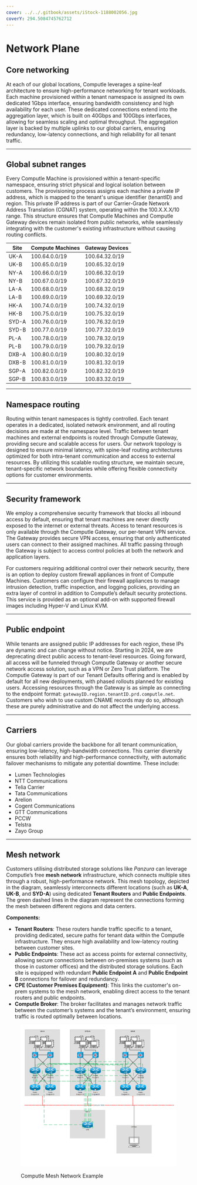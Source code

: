 ```yaml
---
cover: ../../.gitbook/assets/iStock-1188002056.jpg
coverY: 294.5084745762712
---
```


# Network Plane

## Core networking

At each of our global locations, Computle leverages a spine-leaf architecture to ensure high-performance networking for tenant workloads. Each machine provisioned within a tenant namespace is assigned its own dedicated 1Gbps interface, ensuring bandwidth consistency and high availability for each user. These dedicated connections extend into the aggregation layer, which is built on 40Gbps and 100Gbps interfaces, allowing for seamless scaling and optimal throughput. The aggregation layer is backed by multiple uplinks to our global carriers, ensuring redundancy, low-latency connections, and high reliability for all tenant traffic.

***

## **Global subnet ranges**

Every Computle Machine is provisioned within a tenant-specific namespace, ensuring strict physical and logical isolation between customers. The provisioning process assigns each machine a private IP address, which is mapped to the tenant's unique identifier (tenantID) and region. This private IP address is part of our Carrier-Grade Network Address Translation (CGNAT) system, operating within the 100.X.X.X/10 range. This structure ensures that Computle Machines and Computle Gateway devices remain isolated from public networks, while seamlessly integrating with the customer's existing infrastructure without causing routing conflicts.

| Site  | Compute Machines | Gateway Devices |
| ----- | ---------------- | --------------- |
| UK-A  | 100.64.0.0/19    | 100.64.32.0/19  |
| UK-B  | 100.65.0.0/19    | 100.65.32.0/19  |
| NY-A  | 100.66.0.0/19    | 100.66.32.0/19  |
| NY-B  | 100.67.0.0/19    | 100.67.32.0/19  |
| LA-A  | 100.68.0.0/19    | 100.68.32.0/19  |
| LA-B  | 100.69.0.0/19    | 100.69.32.0/19  |
| HK-A  | 100.74.0.0/19    | 100.74.32.0/19  |
| HK-B  | 100.75.0.0/19    | 100.75.32.0/19  |
| SYD-A | 100.76.0.0/19    | 100.76.32.0/19  |
| SYD-B | 100.77.0.0/19    | 100.77.32.0/19  |
| PL-A  | 100.78.0.0/19    | 100.78.32.0/19  |
| PL-B  | 100.79.0.0/19    | 100.79.32.0/19  |
| DXB-A | 100.80.0.0/19    | 100.80.32.0/19  |
| DXB-B | 100.81.0.0/19    | 100.81.32.0/19  |
| SGP-A | 100.82.0.0/19    | 100.82.32.0/19  |
| SGP-B | 100.83.0.0/19    | 100.83.32.0/19  |

***

## **Namespace routing**

Routing within tenant namespaces is tightly controlled. Each tenant operates in a dedicated, isolated network environment, and all routing decisions are made at the namespace level. Traffic between tenant machines and external endpoints is routed through Computle Gateway, providing secure and scalable access for users. Our network topology is designed to ensure minimal latency, with spine-leaf routing architectures optimized for both intra-tenant communication and access to external resources. By utilizing this scalable routing structure, we maintain secure, tenant-specific network boundaries while offering flexible connectivity options for customer environments.

***

## **Security framework**&#x20;

We employ a comprehensive security framework that blocks all inbound access by default, ensuring that tenant machines are never directly exposed to the internet or external threats. Access to tenant resources is only available through the Computle Gateway, our per-tenant VPN service. The Gateway provides secure VPN access, ensuring that only authenticated users can connect to their assigned machines. All traffic passing through the Gateway is subject to access control policies at both the network and application layers.&#x20;

For customers requiring additional control over their network security, there is an option to deploy custom firewall appliances in front of Computle Machines. Customers can configure their firewall appliances to manage intrusion detection, traffic inspection, and logging policies, providing an extra layer of control in addition to Computle’s default security protections. This service is provided as an optional add-on with supported firewall images including Hyper-V and Linux KVM.&#x20;

***

## **Public endpoint**

While tenants are assigned public IP addresses for each region, these IPs are dynamic and can change without notice. Starting in 2024, we are deprecating direct public access to tenant-level resources. Going forward, all access will be funneled through Computle Gateway or another secure network access solution, such as a VPN or Zero Trust platform. The Computle Gateway is part of our Tenant Defaults offering and is enabled by default for all new deployments, with phased rollouts planned for existing users. Accessing resources through the Gateway is as simple as connecting to the endpoint format: `gatewayID.region.tenantID.prd.computle.net`. Customers who wish to use custom CNAME records may do so, although these are purely administrative and do not affect the underlying access.

***

## Carriers

Our global carriers provide the backbone for all tenant communication, ensuring low-latency, high-bandwidth connections. This carrier diversity ensures both reliability and high-performance connectivity, with automatic failover mechanisms to mitigate any potential downtime. These include:

* Lumen Technologies
* NTT Communications
* Telia Carrier
* Tata Communications
* Arelion
* Cogent Communications
* GTT Communications
* PCCW
* Telstra
* Zayo Group

***

## Mesh network

Customers utilising distributed storage solutions like _Panzura_ can leverage Computle’s free **mesh network** infrastructure, which connects multiple sites through a robust, high-performance network. This mesh topology, depicted in the diagram, seamlessly interconnects different locations (such as **UK-A**, **UK-B**, and **SYD-A**) using dedicated **Tenant Routers** and **Public Endpoints**. The green dashed lines in the diagram represent the connections forming the mesh between different regions and data centers.

**Components:**

* **Tenant Routers**: These routers handle traffic specific to a tenant, providing dedicated, secure paths for tenant data within the Computle infrastructure. They ensure high availability and low-latency routing between customer sites.
* **Public Endpoints**: These act as access points for external connectivity, allowing secure connections between on-premises systems (such as those in customer offices) and the distributed storage solutions. Each site is equipped with redundant **Public Endpoint A** and **Public Endpoint B** connections for failover and redundancy.
* **CPE (Customer Premises Equipment)**: This links the customer's on-prem systems to the mesh network, enabling direct access to the tenant routers and public endpoints.
* **Computle Broker**: The broker facilitates and manages network traffic between the customer’s systems and the tenant’s environment, ensuring traffic is routed optimally between locations.

<figure><img src="../../.gitbook/assets/image (7).png" alt=""><figcaption><p>Computle Mesh Network Example</p></figcaption></figure>

